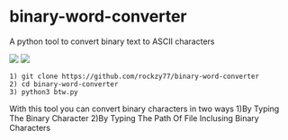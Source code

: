 # binary-word-converter
A python tool to convert binary text to ASCII characters

<img src="https://telegra.ph/file/be427aa9f3a168c152427.jpg">
<img src="https://telegra.ph/file/8eaf55d1f8ba2d69caaf6.jpg">

```1) git clone https://github.com/rockzy77/binary-word-converter```</br>
```2) cd binary-word-converter```</br>
```3) python3 btw.py```</br>

With this tool you can convert binary characters in two ways
1)By Typing The Binary Character
2)By Typing The Path Of File Inclusing Binary Characters
